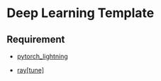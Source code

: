 # Deep Learning Template
## Requirement
- [pytorch_lightning](https://github.com/PyTorchLightning/pytorch-lightning)

- [ray[tune]](https://github.com/ray-project/ray)